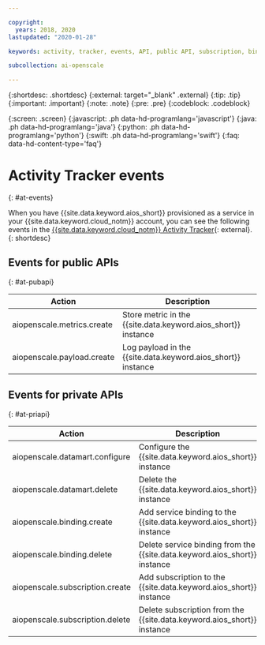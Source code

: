 ```yaml
---

copyright:
  years: 2018, 2020
lastupdated: "2020-01-28"

keywords: activity, tracker, events, API, public API, subscription, binding

subcollection: ai-openscale

---
```


{:shortdesc: .shortdesc}
{:external: target="_blank" .external}
{:tip: .tip}
{:important: .important}
{:note: .note}
{:pre: .pre}
{:codeblock: .codeblock}

{:screen: .screen}
{:javascript: .ph data-hd-programlang='javascript'}
{:java: .ph data-hd-programlang='java'}
{:python: .ph data-hd-programlang='python'}
{:swift: .ph data-hd-programlang='swift'}
{:faq: data-hd-content-type='faq'}

# Activity Tracker events
{: #at-events}

When you have {{site.data.keyword.aios_short}} provisioned as a service in your {{site.data.keyword.cloud_notm}} account, you can see the following events in the [{{site.data.keyword.cloud_notm}} Activity Tracker](/docs/services/cloud-activity-tracker?topic=cloud-activity-tracker-activity_tracker_ov){: external}.
{: shortdesc}

## Events for public APIs
{: #at-pubapi}

| Action | Description |
| -- | -- |
| aiopenscale.metrics.create | Store metric in the {{site.data.keyword.aios_short}} instance |
| aiopenscale.payload.create | Log payload in the {{site.data.keyword.aios_short}} instance |

## Events for private APIs
{: #at-priapi}

| Action | Description |
| -- | -- |
| aiopenscale.datamart.configure | Configure the {{site.data.keyword.aios_short}} instance |
| aiopenscale.datamart.delete | Delete the {{site.data.keyword.aios_short}} instance |
| aiopenscale.binding.create | Add service binding to the {{site.data.keyword.aios_short}} instance |
| aiopenscale.binding.delete | Delete service binding from the {{site.data.keyword.aios_short}} instance |
| aiopenscale.subscription.create | Add subscription to the {{site.data.keyword.aios_short}} instance |
| aiopenscale.subscription.delete | Delete subscription from the {{site.data.keyword.aios_short}} instance |

